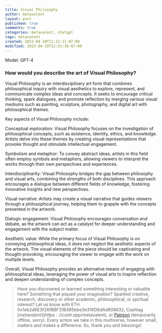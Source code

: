 ```yaml
---
title: Visual Philosophy
author: metavalent
layout: post
published: true
comments: true
categories: metavalent, chatgpt
tags: metavalent
created: 2023-04-10T11:11:11-07:00
modified: 2023-04-10T12:51:38-07:00
---
```


Model: GPT-4

### How would you describe the art of Visual Philosophy?

Visual Philosophy is an interdisciplinary art form that combines philosophical inquiry with visual aesthetics to explore, represent, and communicate complex ideas and concepts. It seeks to encourage critical thinking, spark dialogues, and promote reflection by merging various visual mediums such as painting, sculpture, photography, and digital art with philosophical themes.

Key aspects of Visual Philosophy include:

Conceptual exploration: Visual Philosophy focuses on the investigation of philosophical concepts, such as existence, identity, ethics, and knowledge. Artists delve into these themes by creating visual representations that provoke thought and stimulate intellectual engagement.

Symbolism and metaphor: To convey abstract ideas, artists in this field often employ symbols and metaphors, allowing viewers to interpret the works through their own perspectives and experiences.

Interdisciplinarity: Visual Philosophy bridges the gap between philosophy and visual arts, combining the strengths of both disciplines. This approach encourages a dialogue between different fields of knowledge, fostering innovative insights and new perspectives.

Visual narrative: Artists may create a visual narrative that guides viewers through a philosophical journey, helping them to grapple with the concepts presented in the artwork.

Dialogic engagement: Visual Philosophy encourages conversation and debate, as the artwork can act as a catalyst for deeper understanding and engagement with the subject matter.

Aesthetic value: While the primary focus of Visual Philosophy is on conveying philosophical ideas, it does not neglect the aesthetic aspects of the artwork. The visual elements of the piece should be captivating and thought-provoking, encouraging the viewer to engage with the work on multiple levels.

Overall, Visual Philosophy provides an alternative means of engaging with philosophical ideas, leveraging the power of visual arts to inspire reflection and deepen understanding of complex concepts.

<!-- 
Watch [Video_Title](https://youtu.be/12345) if the embed below does not behave nicely. 

<div class="embed-container"><iframe width="560" height="315" src="https://www.youtube.com/embed/12345" title="YouTube video player" frameborder="0" allow="accelerometer; autoplay; clipboard-write; encrypted-media; gyroscope; picture-in-picture" allowfullscreen></iframe></div>

![alt text](/assets/images/image.jpg "title")
-->

> Have you discovered or learned something interesting or valuable here? Something that piqued your imagination? Sparked creative, research, discovery or other academic, philosophical, or spiritual interest? Let us know with ETH 0x1eb2d6E3f26fBBF31B485bbe3e316D6dAd806632, Cashtag [$metavalent](https://cash.app/$metavalent), or [Patreon](https://patreon.com/) (temporarily offline, sorry). Every action we take in this multiverse, however small, matters and makes a difference. So, thank you and blessings!
